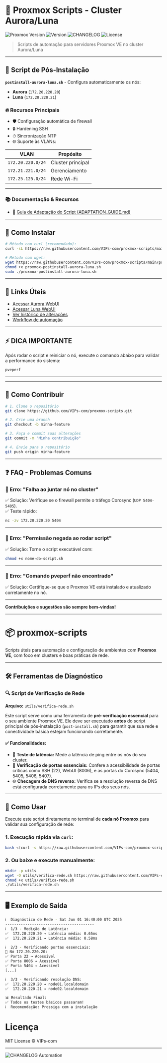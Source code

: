 # 🚀 Proxmox Scripts - Cluster Aurora/Luna

![Proxmox Version](https://img.shields.io/badge/Proxmox-8.x-orange)
![Version](https://img.shields.io/github/v/release/VIPs-com/proxmox-scripts?include_prereleases)
![CHANGELOG](https://img.shields.io/badge/CHANGELOG-auto--updated-brightgreen)
![License](https://img.shields.io/badge/license-MIT-blue)

> Scripts de automação para servidores Proxmox VE no cluster Aurora/Luna

---

## 📌 Script de Pós-Instalação

**`postinstall-aurora-luna.sh`** - Configura automaticamente os nós:
- **Aurora** (`172.20.220.20`)
- **Luna** (`172.20.220.21`)

### 🔥 Recursos Principais

- 🛡️ Configuração automática de firewall  
- 🔒 Hardening SSH  
- ⏱ Sincronização NTP  
- 🌐 Suporte às VLANs:

| VLAN             | Propósito         |
|------------------|-------------------|
| `172.20.220.0/24`| Cluster principal |
| `172.21.221.0/24`| Gerenciamento     |
| `172.25.125.0/24`| Rede Wi-Fi        |

---
### 📚 Documentação & Recursos

- 🔧 [Guia de Adaptação do Script (ADAPTATION_GUIDE.md)](./ADAPTATION_GUIDE.md)

---
## 🚀 Como Instalar

```bash
# Método com curl (recomendado):
curl -sL https://raw.githubusercontent.com/VIPs-com/proxmox-scripts/main/scripts/proxmox-postinstall-aurora-luna.sh | bash

# Método com wget:
wget https://raw.githubusercontent.com/VIPs-com/proxmox-scripts/main/proxmox-postinstall-aurora-luna.sh
chmod +x proxmox-postinstall-aurora-luna.sh
sudo ./proxmox-postinstall-aurora-luna.sh
```

---

## 🔗 Links Úteis

- [Acessar Aurora WebUI](https://172.20.220.20:8006)  
- [Acessar Luna WebUI](https://172.20.220.21:8006)  
- [Ver histórico de alterações](https://github.com/VIPs-com/proxmox-scripts/releases)  
- [Workflow de automação](https://github.com/VIPs-com/proxmox-scripts/actions)  

---

## ⚡ DICA IMPORTANTE

Após rodar o script e reiniciar o nó, execute o comando abaixo para validar a performance do sistema:

```bash
pveperf
```

---

<!--
## 🎥 Demonstração

*Em breve: GIF ou vídeo curto mostrando a execução do script.*

![Exemplo de Execução](link-do-gif-ou-screenshot.gif)
-->

---

## 🤝 Como Contribuir

```bash
# 1. Clone o repositório
git clone https://github.com/VIPs-com/proxmox-scripts.git

# 2. Crie uma branch
git checkout -b minha-feature

# 3. Faça e commit suas alterações
git commit -m "Minha contribuição"

# 4. Envie para o repositório
git push origin minha-feature
```

---

## ❓ FAQ - Problemas Comuns

### 🔹 Erro: "Falha ao juntar nó no cluster"

✅ Solução: Verifique se o firewall permite o tráfego Corosync (`UDP 5404-5405`).  
✅ Teste rápido:  

```bash
nc -zv 172.20.220.20 5404
```

---

### 🔹 Erro: "Permissão negada ao rodar script"

✅ Solução: Torne o script executável com:  

```bash
chmod +x nome-do-script.sh
```

---

### 🔹 Erro: "Comando pveperf não encontrado"

✅ Solução: Certifique-se que o Proxmox VE está instalado e atualizado corretamente no nó.

---

**Contribuições e sugestões são sempre bem-vindas!**

---



# 📦 proxmox-scripts

Scripts úteis para automação e configuração de ambientes com **Proxmox VE**, com foco em clusters e boas práticas de rede.

---

## 🛠️ Ferramentas de Diagnóstico

### 🔍 Script de Verificação de Rede

**Arquivo:** `utils/verifica-rede.sh`

Este script serve como uma ferramenta de **pré-verificação essencial** para o seu ambiente Proxmox VE. Ele deve ser executado **antes** do script principal de pós-instalação (`post-install.sh`) para garantir que sua rede e conectividade básica estejam funcionando corretamente.

#### ✅ Funcionalidades:
* 📶 **Teste de latência:** Mede a latência de ping entre os nós do seu cluster.
* 🔌 **Verificação de portas essenciais:** Confere a acessibilidade de portas críticas como SSH (22), WebUI (8006), e as portas do Corosync (5404, 5405, 5406, 5407).
* 🌐 **Checagem de DNS reverso:** Verifica se a resolução reversa de DNS está configurada corretamente para os IPs dos seus nós.

---

## 🚀 Como Usar

Execute este script diretamente no terminal de **cada nó Proxmox** para validar sua configuração de rede:

### 1. Execução rápida via `curl`:
```bash
bash <(curl -s https://raw.githubusercontent.com/VIPs-com/proxmox-scripts/main/utils/verifica-rede.sh || echo "echo '❌ Falha ao baixar o script'; exit 1")

```

### 2. Ou baixe e execute manualmente:
```bash
mkdir -p utils
wget -O utils/verifica-rede.sh https://raw.githubusercontent.com/VIPs-com/proxmox-scripts/main/utils/verifica-rede.sh
chmod +x utils/verifica-rede.sh
./utils/verifica-rede.sh
```

---

## 🖥️ Exemplo de Saída

```bash
ℹ️  Diagnóstico de Rede - Sat Jun 01 16:40:00 UTC 2025
----------------------------------------
ℹ️  1/3 - Medição de Latência:
✅  172.20.220.20 → Latência média: 0.65ms
✅  172.20.220.21 → Latência média: 0.58ms

ℹ️  2/3 - Verificando portas essenciais:
🔧 Nó 172.20.220.20:
✅ Porta 22 → Acessível
✅ Porta 8006 → Acessível
✅ Porta 5404 → Acessível
[...]

ℹ️  3/3 - Verificando resolução DNS:
✅  172.20.220.20 → node01.localdomain
✅  172.20.220.21 → node02.localdomain

📊 Resultado Final:
✅ Todos os testes básicos passaram!
ℹ️  Recomendação: Prossiga com a instalação

```

# Licença

MIT License © VIPs-com

---

![CHANGELOG Automation](https://github.com/VIPs-com/proxmox-scripts/actions/workflows/update-changelog.yml/badge.svg)
